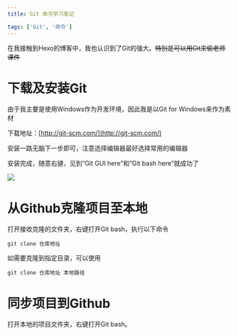 ```yaml
---
title: Git 命令学习笔记

tags: ['Git', '命令']
---
```


在我接触到Hexo的博客中，我也认识到了Git的强大。~~特别是可以用Git来偷老师课件~~

# 下载及安装Git

由于我主要是使用Windows作为开发环境，因此我是以Git for Windows来作为素材

下载地址：[http://git-scm.com/](http://git-scm.com/)

安装一路无脑下一步即可，注意选择编辑器最好选择常用的编辑器

安装完成，随意右键，见到“Git GUI here”和“Git bash here”就成功了

![](https://cdn.jsdelivr.net/gh/zzysite/imgs@main/20210122020727.png)

# 从Github克隆项目至本地

打开接收克隆的文件夹，右键打开Git bash，执行以下命令

```shell
git clone 仓库地址
```

如需要克隆到指定目录，可以使用

```shell
git clone 仓库地址 本地路径
```

# 同步项目到Github

打开本地的项目文件夹，右键打开Git bash。